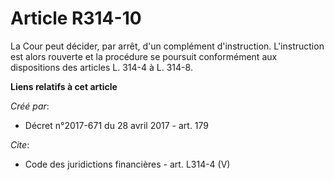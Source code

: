 # Article R314-10

La Cour peut décider, par arrêt, d'un complément d'instruction. L'instruction est alors rouverte et la procédure se poursuit
conformément aux dispositions des articles L. 314-4 à L. 314-8.

**Liens relatifs à cet article**

_Créé par_:

  - Décret n°2017-671 du 28 avril 2017 - art. 179

_Cite_:

  - Code des juridictions financières - art. L314-4 (V)
